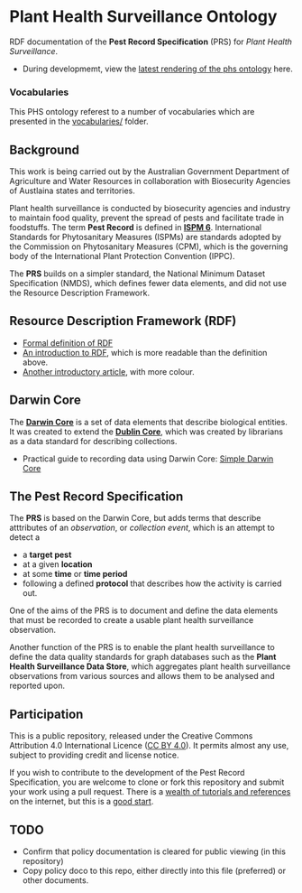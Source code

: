 # Plant Health Surveillance Ontology
RDF documentation of the **Pest Record Specification** (PRS) for *Plant Health Surveillance*.
* During developmemt, view the [latest rendering of the phs ontology](https://raw.githack.com/AGLDWG/phs-ont/master/phs.html) here.

### Vocabularies
This PHS ontology referest to a number of vocabularies which are presented in the [vocabularies/](vocabularies/README.md) folder.

## Background
This work is being carried out by the Australian Government Department of Agriculture and Water Resources in collaboration with Biosecurity Agencies of Austlaina states and territories. 

Plant health surveillance is conducted by biosecurity agencies and industry to maintain food quality, prevent the spread of pests and facilitate trade in foodstuffs. The term **Pest Record** is defined in **[ISPM 6](https://www.ippc.int/en/core-activities/standards-setting/ispms/)**. International Standards for Phytosanitary Measures (ISPMs) are standards adopted by the Commission on Phytosanitary Measures (CPM), which is the governing body of the International Plant Protection Convention (IPPC).

The **PRS** builds on a simpler standard, the National Minimum Dataset Specification (NMDS), which defines fewer data elements, and did not use the Resource Description Framework.

## Resource Description Framework (RDF)
* [Formal definition of RDF](https://www.w3.org/TR/rdf11-concepts/)
* [An introduction to RDF](http://www.dlib.org/dlib/may98/miller/05miller.html), which is more readable than the definition above.
* [Another introductory article](https://www.ontotext.com/knowledgehub/fundamentals/what-is-rdf/), with more colour.

## Darwin Core
The **[Darwin Core](https://en.wikipedia.org/wiki/Darwin_Core)** is a set of data elements that describe biological entities. It was created to extend the **[Dublin Core](https://en.wikipedia.org/wiki/Dublin_Core)**, which was created by librarians as a data standard for describing collections. 

* Practical guide to recording data using Darwin Core: [Simple Darwin Core](https://dwc.tdwg.org/simple/)

## The Pest Record Specification
The **PRS** is based on the Darwin Core, but adds terms that describe atttributes of an *observation*, or *collection event*, which is an attempt to detect a
* a **target pest**
* at a given **location**
* at some **time** or **time period**
* following a defined **protocol** that describes how the activity is carried out.

One of the aims of the PRS is to document and define the data elements that must be recorded to create a usable plant health surveillance observation.

Another function of the PRS is to enable the plant health surveillance to define the data quality standards for graph databases such as the **Plant Health Surveillance Data Store**, which aggregates plant health surveillance observations from various sources and allows them to be analysed and reported upon.

## Participation
This is a public repository, released under the Creative Commons Attribution 4.0 International Licence ([CC BY 4.0](https://creativecommons.org/licenses/by/4.0/)). It permits almost any use, subject to providing credit and license notice. 

If you wish to contribute to the development of the Pest Record Specification, you are welcome to clone or fork this repository and submit your work using a pull request. There is a [wealth of tutorials and references](https://duckduckgo.com/?q=best+practice+git+collaboration+pull+request&atb=v141-1&ia=web) on the internet, but this is a [good start](https://www.thinkful.com/learn/github-pull-request-tutorial/). 

## TODO
* Confirm that policy documentation is cleared for public viewing (in this repository)
* Copy policy doco to this repo, either directly into this file (preferred) or other documents.



